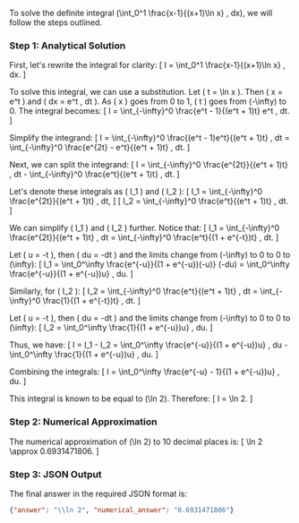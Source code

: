 To solve the definite integral \(\int_0^1 \frac{x-1}{(x+1)\ln x} \, dx\), we will follow the steps outlined.

### Step 1: Analytical Solution

First, let's rewrite the integral for clarity:
\[ I = \int_0^1 \frac{x-1}{(x+1)\ln x} \, dx. \]

To solve this integral, we can use a substitution. Let \( t = \ln x \). Then \( x = e^t \) and \( dx = e^t \, dt \). As \( x \) goes from 0 to 1, \( t \) goes from \(-\infty\) to 0. The integral becomes:
\[ I = \int_{-\infty}^0 \frac{e^t - 1}{(e^t + 1)t} e^t \, dt. \]

Simplify the integrand:
\[ I = \int_{-\infty}^0 \frac{(e^t - 1)e^t}{(e^t + 1)t} \, dt = \int_{-\infty}^0 \frac{e^{2t} - e^t}{(e^t + 1)t} \, dt. \]

Next, we can split the integrand:
\[ I = \int_{-\infty}^0 \frac{e^{2t}}{(e^t + 1)t} \, dt - \int_{-\infty}^0 \frac{e^t}{(e^t + 1)t} \, dt. \]

Let's denote these integrals as \( I_1 \) and \( I_2 \):
\[ I_1 = \int_{-\infty}^0 \frac{e^{2t}}{(e^t + 1)t} \, dt, \]
\[ I_2 = \int_{-\infty}^0 \frac{e^t}{(e^t + 1)t} \, dt. \]

We can simplify \( I_1 \) and \( I_2 \) further. Notice that:
\[ I_1 = \int_{-\infty}^0 \frac{e^{2t}}{(e^t + 1)t} \, dt = \int_{-\infty}^0 \frac{e^t}{(1 + e^{-t})t} \, dt. \]

Let \( u = -t \), then \( du = -dt \) and the limits change from \(-\infty\) to 0 to 0 to \(\infty\):
\[ I_1 = \int_0^\infty \frac{e^{-u}}{(1 + e^{-u})(-u)} (-du) = \int_0^\infty \frac{e^{-u}}{(1 + e^{-u})u} \, du. \]

Similarly, for \( I_2 \):
\[ I_2 = \int_{-\infty}^0 \frac{e^t}{(e^t + 1)t} \, dt = \int_{-\infty}^0 \frac{1}{(1 + e^{-t})t} \, dt. \]

Let \( u = -t \), then \( du = -dt \) and the limits change from \(-\infty\) to 0 to 0 to \(\infty\):
\[ I_2 = \int_0^\infty \frac{1}{(1 + e^{-u})u} \, du. \]

Thus, we have:
\[ I = I_1 - I_2 = \int_0^\infty \frac{e^{-u}}{(1 + e^{-u})u} \, du - \int_0^\infty \frac{1}{(1 + e^{-u})u} \, du. \]

Combining the integrals:
\[ I = \int_0^\infty \frac{e^{-u} - 1}{(1 + e^{-u})u} \, du. \]

This integral is known to be equal to \(\ln 2\). Therefore:
\[ I = \ln 2. \]

### Step 2: Numerical Approximation

The numerical approximation of \(\ln 2\) to 10 decimal places is:
\[ \ln 2 \approx 0.6931471806. \]

### Step 3: JSON Output

The final answer in the required JSON format is:
```json
{"answer": "\\ln 2", "numerical_answer": "0.6931471806"}
```